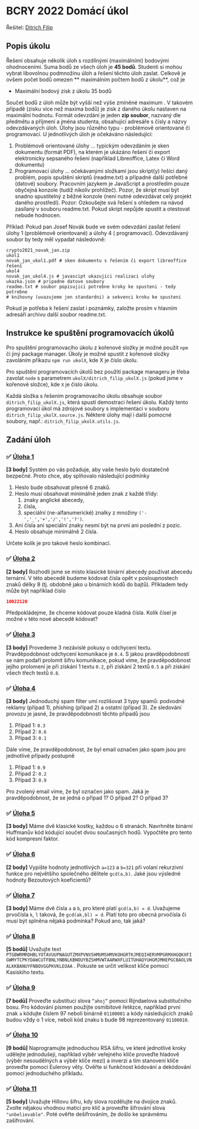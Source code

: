 # BCRY 2022 Domácí úkol

Řešitel: [Ditrich Filip](mailto:filip.ditrich@plus4u.net)

## Popis úkolu

Řešení obsahuje několik úloh s rozdílnými (maximálními) bodovými ohodnoceními. Suma bodů ze všech úloh je **45 bodů**.
Studenti si mohou vybrat libovolnou podmnožinu úloh a řešení těchto úloh zaslat. Celkově je ovšem počet bodů omezen **
maximálním počtem bodů z úkolu**, což je

- Maximální bodový zisk z úkolu 35 bodů

Součet bodů z úloh může být vyšší než výše zmíněné maximum . V takovém případě (zisku více než maxima bodů) je zisk z
daného úkolu nastaven na maximální hodnotu. Formát odevzdání je jeden **zip soubor**, nazvaný dle předmětu a příjmení a
jména studenta, obsahující adresáře s čísly a názvy odevzdávaných úloh. Úlohy jsou různého typu - problémově orientované
či programovací. U jednotlivých úloh je očekáváno následující:

1. Problémově orientované úlohy ... typickým odevzdáním je sken dokumentu (formát PDF), na kterém je ukázáno řešení či
   export elektronicky sepsaného řešení (například Libreoffice, Latex či Word dokumentu)
2. Programovací úlohy ... očekávanými složkami jsou skript(y) řešící daný problém, popis spuštění skriptů (readme.txt) a
   případné další potřebné (datové) soubory. Pracovním jazykem je JavaScript a prostředím pouze obyčejná konzole (tudíž
   nikoliv prohlížeč). Pozor, že skript musí být snadno spustitelný z běžné konzole (není nutné odevzdávat celý projekt
   daného prostředí). Pozor: Ozkoušejte svá řešení s ohledem na návod zasílaný v souboru readme.txt. Pokud skript
   nepůjde spustit a otestovat nebude hodnocen.

Příklad: Pokud pan Josef Novák bude ve svém odevzdání zasílat řešení úlohy 1 (problémově orientované) a úlohy 4 (
programovací). Odevzdávaný soubor by tedy měl vypadat následovně:

```angular2html
crypto2021_novak_jan.zip
ukol1
novak_jan_ukol1.pdf # sken dokumentu s řešením či export libreoffice řešení
ukol4
novak_jan_ukol4.js # javascipt ukazujici realizaci ulohy
ukazka.json # pripadne datove soubory
readme.txt # soubor popisujici potrebne kroky ke spusteni - tedy potrebne
# knihovny (uvazujeme jen standardni) a sekvenci kroku ke spusteni
```

Pokud je potřeba k řešení zaslat i poznámky, založte prosím v hlavním adresáři archivu další soubor readme.txt.

## Instrukce ke spuštění programovacích úkolů

Pro spuštění programovacího úkolu z kořenové složky je možné použít `npm` či jiný package manager. Úkoly je možné
spustit z kořenové složky zavoláním příkazu `npm run ukolX`, kde X je číslo úkolu.

Pro spuštění programovacích úkolů bez použítí package manageru je třeba zavolat `node` s
parametrem `ukolX/ditrich_filip_ukolX.js` (pokud jsme v kořenové složce), kde `X` je číslo úkolu.

Každá složka s řešením programovacího úkolu obsahuje soubor `ditrich_filip_ukolX.js`, která spustí demostraci řešení
úkolu. Každý tento programovací úkol má zdrojové soubory s implementaci v souboru `ditrich_filip_ukolX.source.js`.
Některé úlohy mají i další pomocné soubory, např.: `ditrich_filip_ukolX.utils.js`.

## Zadání úloh

### ✅️ [Úloha 1](./ukol1)

****[3 body]**** Systém po vás požaduje, aby vaše heslo bylo dostatečně bezpečné. Proto chce, aby splňovalo následující
podmínky

1. Heslo bude obsahovat přesně 6 znaků.
2. Heslo musí obsahovat minimálně jeden znak z každé třídy:
    1. znaky anglické abecedy,
    2. čísla,
    3. speciální (ne-alfanumerické) znalky z množiny `('-','_','+','/','!','?')`.
3. Ani čísla ani speciální znaky nesmí být na první ani poslední z pozic.
4. Heslo obsahuje minimálně 2 čísla.

Určete kolik je pro takové heslo kombinací.

### ✅ [Úloha 2](./ukol2)

**[2 body]** Rozhodli jsme se místo klasické binární abecedy používat abecedu ternární. V této abecedě budeme kódovat
čísla opět v posloupnostech znaků délky 8 (tj. obdobně jako u binárních kódů do bajtů). Příkladem tedy může být
například číslo

```json
10022120
```

Předpokládejme, že chceme kódovat pouze kladná čísla. Kolik čísel je možné v této nové abecedě kódovat?

### ✅ [Úloha 3](./ukol3)

**[3 body]** Provedeme 3 nezávislé pokusy o odchycení textu. Pravděpodobnost odchycení komunikace je `0.4`. S jakou
pravděpodobností se nám podaří prolomit šifru komunikace, pokud víme, že pravděpodobnost jejího prolomení je při získání
1 textu `0.2`, při získání 2 textů `0.5` a při získání všech třech textů `0.8`.

### ✅ [Úloha 4](./ukol4)

**[3 body]** Jednoduchý spam filter umí rozlišovat 3 typy spamů: podvodné reklamy (případ 1), phishing (případ 2) a
ostatní (případ 3). Ze sledování provozu je jasné, že pravděpodobnosti těchto případů jsou

1. Případ 1: `0.3`
2. Případ 2: `0.6`
3. Případ 3: `0.1`

Dále víme, že pravděpodobnost, že byl email označen jako spam jsou pro jednotlivé případy postupně

1. Případ 1: `0.9`
2. Případ 2: `0.2`
3. Případ 3: `0.9`

Pro zvolený email víme, že byl označen jako spam. Jaká je pravděpodobnost, že se jedná o případ 1? O případ 2? O případ
3?

### ✅ [Úloha 5](./ukol5)

**[3 body]** Máme dvě klasické kostky, každou o 6 stranách. Navrhněte binární Huffmanův kód kódující součet dvou
současných hodů. Vypočtěte pro tento kód kompresní faktor.

### ✅ [Úloha 6](./ukol6)

**[2 body]** Vypište hodnoty jednotlivých `a=123` a `b=321` při volaní rekurzivní funkce pro největšího společného
dělitele `gcd(a,b)`. Jaké jsou výsledné hodnoty Bezoutových koeficientů?

### ✅ [Úloha 7](./ukol7)

**[3 body]** Máme dvě čísla `a` a `b`, pro které platí `gcd(a,b) = d`. Uvažujeme prvočísla `k`, `l` taková,
že `gcd(ak,bl) = d`. Platí toto pro obecná prvočísla či musí být splněna nějaká podmínka? Pokud ano, tak jaká?

### ✅ [Úloha 8](./ukol8)

**[5 bodů]** Uvažujte text
`PTGBWRMRDHBLYOTAVUUPNAGUTZMXPVNVSHMUMSHMVKOHGRTKJMEQIHERVMPGRMXHGQKXFIGWMYTCPKYDAWCUTFBNLYNBNLKBNOUYBZSHMVWTAARWXFLUITUHAQYUHGMJMHEPGCBAOLVNALKKBANUYFNBOVGGPKVKLEOAA`
. Pokuste se určit velikost klíče pomocí Kasiskiho textu.

### ✅ [Úloha 9](./ukol9)

**[7 bodů]** Proveďte substituci slova `“ahoj”` pomocí Rijndaelova substitučního boxu. Pro kódování písmen použijte
osmibitové řetězce, například první znak `a` kódujte číslem 97 neboli binárně `01100001` a kódy následujících znaků
budou vždy o 1 více, neboli kód znaku `b` bude 98 reprezentovaný `01100010`.

### ✅ [Úloha 10](./ukol10)

**[9 bodů]** Naprogramujte jednoduchou RSA šifru, ve které jednotlivé kroky udělejte jednodušeji, například výběr
veřejného klíče proveďte hladově (výběr nesoudělných a výběr klíče mezi) a inverzi a tím stanovení klíče proveďte pomocí
Eulerovy věty. Ověřte si funkčnost kódování a dekódování pomocí jednoduchého příkladu.

### ✅ [Úloha 11](./ukol11)

**[5 body]** Uvažujte Hillovu šifru, kdy slova rozdělujte na dvojice znaků. Zvolte nějakou vhodnou matici pro klíč a
proveďte šifrování slova `"unbelievable"`. Poté ověřte dešifrováním, že došlo ke správnému zašifrování.

